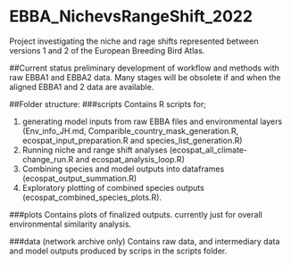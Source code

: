 # EBBA_NichevsRangeShift_2022

Project investigating the niche and rage shifts represented between versions 1 and 2 of the European Breeding Bird Atlas.

##Current status
preliminary development of workflow and methods with raw EBBA1 and EBBA2 data. Many stages will be obsolete if and when the aligned EBBA1 and 2 data are available.

##Folder structure:
###scripts
Contains R scripts for; 
1. generating model inputs from raw EBBA files and environmental layers (Env_info_JH.md, Comparible_country_mask_generation.R, ecospat_input_preparation.R and species_list_generation.R)
2. Running niche and range shift analyses (ecospat_all_climate-change_run.R and ecospat_analysis_loop.R)
3. Combining species and model outputs into dataframes (ecospat_output_summation.R)
4. Exploratory plotting of combined species outputs (ecospat_combined_species_plots.R).

###plots 
Contains plots of finalized outputs. currently just for overall environmental similarity analysis.

###data (network archive only)
Contains raw data, and intermediary data and model outputs produced by scrips in the scripts folder.